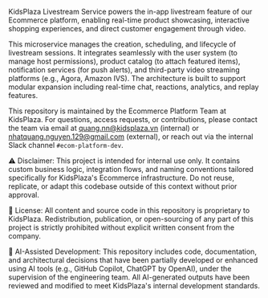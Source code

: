KidsPlaza Livestream Service powers the in-app livestream feature of our Ecommerce platform, enabling real-time product showcasing, interactive shopping experiences, and direct customer engagement through video.

This microservice manages the creation, scheduling, and lifecycle of livestream sessions. It integrates seamlessly with the user system (to manage host permissions), product catalog (to attach featured items), notification services (for push alerts), and third-party video streaming platforms (e.g., Agora, Amazon IVS). The architecture is built to support modular expansion including real-time chat, reactions, analytics, and replay features.

This repository is maintained by the Ecommerce Platform Team at KidsPlaza. For questions, access requests, or contributions, please contact the team via email at quang.nn@kidsplaza.vn (internal) or nhatquang.nguyen.129@gmail.com (external), or reach out via the internal Slack channel `#ecom-platform-dev`.

⚠️ Disclaimer: This project is intended for internal use only. It contains custom business logic, integration flows, and naming conventions tailored specifically for KidsPlaza's Ecommerce infrastructure. Do not reuse, replicate, or adapt this codebase outside of this context without prior approval.

📄 License: All content and source code in this repository is proprietary to KidsPlaza. Redistribution, publication, or open-sourcing of any part of this project is strictly prohibited without explicit written consent from the company.

🤖 AI-Assisted Development: This repository includes code, documentation, and architectural decisions that have been partially developed or enhanced using AI tools (e.g., GitHub Copilot, ChatGPT by OpenAI), under the supervision of the engineering team. All AI-generated outputs have been reviewed and modified to meet KidsPlaza's internal development standards.
